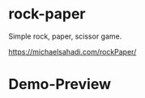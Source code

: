 # rock-paper

Simple rock, paper, scissor game.

https://michaelsahadi.com/rockPaper/

# Demo-Preview

